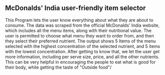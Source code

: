 ## McDonalds' India user-friendly item selector
This Program lets the user know everything about what they are about to consume.
The data was scraped from the official McDonalds' India website, which includes all the menu items, along with their nutritional value.
The user is permitted to choose what menu they want to order from, and then they select their preferred nutrient.
The output shows 5 Items of the menu selected with the highest concentration of the selected nutrient, and 5 items with the lowest concentration.
After getting to know that, we let the user get more information, including per serve size, price, and all the other nutrients.
This can be very helpful in encouraging the people to eat what is good for their body, while getting the taste of "Outside food"/
